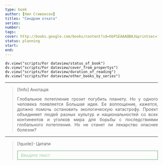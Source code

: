 ```yaml
---
type: book
author: [Нил Стивенсон]
titles: "Синдром отката"
series:
number:
tags:
cover: http://books.google.com/books/content?id=hbP1EAAAQBAJ&printsec=frontcover&img=1&zoom=1&edge=curl&source=gbs_api
status: planning
start:
end:
---
```

```dataviewjs
dv.view("scripts/For dataview/status_of_book")
dv.view("scripts/For dataview/cover_from_propertys")
dv.view("scripts/For dataview/duration_of_reading")
dv.view("scripts/For dataview/other_books_by_series")
```
---

>[!info] Анотація
><p align="justify">Глобальное потепление грозит погубить планету. Но у одного человека появляется Большая идея. Ее воплощение, кажется, должно помочь остановить экологическую катастрофу. Проект объединяет людей разных культур и национальностей со всех континентов и уголков мира для борьбы с последствиями глобального потепления. Но не станет ли лекарство опаснее болезни?</p>

---

>[!quote]- Цитати
><div align="justify" style="border: 2px solid #A0CAA6; padding: 5px 10px 5px 10px; font-style: italic; color: #A0CAA6 ">Введите текст</div>